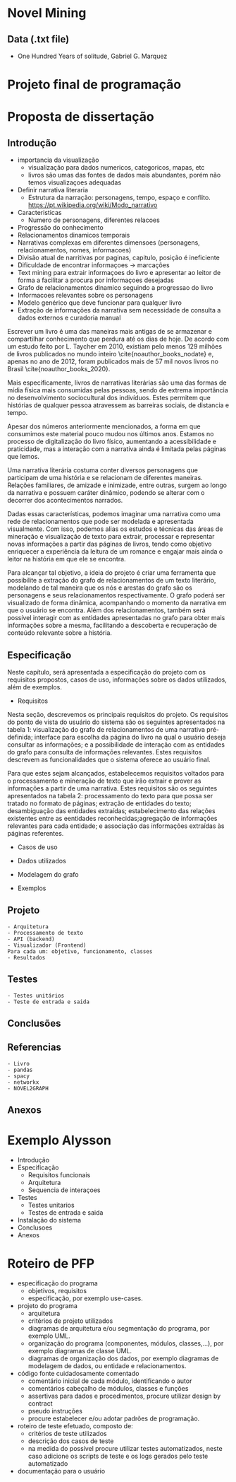 # Novel Mining

## Data (.txt file)
- One Hundred Years of solitude, Gabriel G. Marquez


# Projeto final de programação





# Proposta de dissertação

## Introdução

- importancia da visualização
    - visualização para dados numericos, categoricos, mapas, etc
    - livros são umas das fontes de dados mais abundantes, porém não temos visualizaçoes adequadas
- Definir narrativa literaria
    - Estrutura da narração: personagens, tempo, espaço e conflito. https://pt.wikipedia.org/wiki/Modo_narrativo
- Caracteristicas
    - Numero de personagens, diferentes relacoes
- Progressão do conhecimento
- Relacionamentos dinamicos temporais
- Narrativas complexas em diferentes dimensoes (personagens, relacionamentos, nomes, informacoes)
- Divisão atual de narritivas por paginas, capitulo, posição é ineficiente
- Dificuldade de encontrar informaçoes -> marcações
- Text mining para extrair informaçoes do livro e apresentar ao leitor de forma a facilitar a procura por informaçoes desejadas
- Grafo de relacionamentos dinamico seguindo a progressao do livro
- Informacoes relevantes sobre os personagens
- Modelo genérico que deve funcionar para qualquer livro
- Extração de informações da narrativa sem necessidade de consulta a dados externos e curadoria manual

Escrever um livro é uma das maneiras mais antigas de se armazenar e compartilhar conhecimento que perdura até os dias de hoje. De acordo com um estudo feito por L. Taycher em 2010, existiam pelo menos 129 milhões de livros publicados no mundo inteiro \cite{noauthor_books_nodate} e, apenas no ano de 2012, foram publicados mais de 57 mil novos livros no Brasil \cite{noauthor_books_2020}.

Mais especificamente, livros de narrativas literárias são uma das formas de mídia física mais consumidas pelas pessoas, sendo de extrema importância no desenvolvimento sociocultural dos indivíduos. Estes permitem que histórias de qualquer pessoa atravessem as barreiras sociais, de distancia e tempo.

Apesar dos números anteriormente mencionados, a forma em que consumimos este material pouco mudou nos últimos anos. Estamos no processo de digitalização do livro físico, aumentando a acessibilidade e praticidade, mas a interação com a narrativa ainda é limitada pelas páginas que lemos.

Uma narrativa literária costuma conter diversos personagens que participam de uma história e se relacionam de diferentes maneiras. Relações familiares, de amizade e inimizade, entre outras, surgem ao longo da narrativa e possuem caráter dinâmico, podendo se alterar com o decorrer dos acontecimentos narrados.

Dadas essas características, podemos imaginar uma narrativa como uma rede de relacionamentos que pode ser modelada e apresentada visualmente. Com isso, podemos alias os estudos e técnicas das áreas de mineração e visualização de texto para extrair, processar e representar novas informações a partir das páginas de livros, tendo como objetivo enriquecer a experiência da leitura de um romance e engajar mais ainda o leitor na história em que ele se encontra.

Para alcançar tal objetivo, a ideia do projeto é criar uma ferramenta que possibilite a extração do grafo de relacionamentos de um texto literário, modelando de tal maneira que os nós e arestas do grafo são os personagens e seus relacionamentos respectivamente. O grafo poderá ser visualizado de forma dinâmica, acompanhando o momento da narrativa em que o usuário se encontra. Além dos relacionamentos, também será possível interagir com as entidades apresentadas no grafo para obter mais informações sobre a mesma, facilitando a descoberta e recuperação de conteúdo relevante sobre a história.

## Especificação

Neste capítulo, será apresentada a especificação do projeto com os requisitos propostos, casos de uso, informações sobre os dados utilizados, além de exemplos.

- Requisitos

Nesta seção, descrevemos os principais requisitos do projeto. Os requisitos do ponto de vista do usuário do sistema são os seguintes apresentados na tabela 1: visualização do grafo de relacionamentos de uma narrativa pré-definida; interface para escolha da página do livro na qual o usuário deseja consultar as informações; e a possibilidade de interação com as entidades do grafo para consulta de informações relevantes. Estes requisitos descrevem as funcionalidades que o sistema oferece ao usuário final.

Para que estes sejam alcançados, estabelecemos requisitos voltados para o processamento e mineração de texto que irão extrair e prover as informações a partir de uma narrativa. Estes requisitos são os seguintes apresentados na tabela 2: processamento do texto para que possa ser tratado no formato de páginas; extração de entidades do texto; desambiguação das entidades extraídas; estabelecimento das relações existentes entre as eentidades reconhecidas;agregação de informações relevantes para cada entidade; e associação das informações extraídas às páginas referentes.


- Casos de uso


- Dados utilizados


- Modelagem do grafo


- Exemplos

## Projeto
    - Arquitetura 
    - Processamento de texto
    - API (backend)
    - Visualizador (Frontend)
    Para cada um: objetivo, funcionamento, classes
    - Resultados

## Testes
    - Testes unitários
    - Teste de entrada e saida

## Conclusões

## Referencias
    - Livro
    - pandas
    - spacy
    - networkx
    - NOVEL2GRAPH

## Anexos



# Exemplo Alysson
- Introdução
- Especificação
    - Requisitos funcionais
    - Arquitetura
    - Sequencia de interaçoes
- Testes
    - Testes unitarios
    - Testes de entrada e saida
- Instalação do sistema
- Conclusoes
- Anexos



# Roteiro de PFP
- especificação do programa
    - objetivos, requisitos
    - especificação, por exemplo use-cases.
- projeto do programa
    - arquitetura
    - critérios de projeto utilizados
    - diagramas de arquitetura e/ou segmentação do programa, por exemplo UML.
    - organização do programa (componentes, módulos, classes,...), por exemplo
    diagramas de classe UML.
    - diagramas de organização dos dados, por exemplo diagramas de modelagem de dados, ou entidade e relacionamentos.
- código fonte cuidadosamente comentado
    - comentário inicial de cada módulo, identificando o autor
    - comentários cabeçalho de módulos, classes e funções
    - assertivas para dados e procedimentos, procure utilizar design by contract
    - pseudo instruções
    - procure estabelecer e/ou adotar padrões de programação.
- roteiro de teste efetuado, composto de:
    - critérios de teste utilizados
    - descrição dos casos de teste
    - na medida do possível procure utilizar testes automatizados, neste caso
    adicione os scripts de teste e os logs gerados pelo teste automatizado
- documentação para o usuário